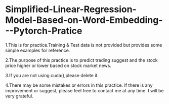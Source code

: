 # Simplified-Linear-Regression-Model-Based-on-Word-Embedding---Pytorch-Pratice


1.This is for practice.Training & Test data is not provided but provides some simple examples for reference.

2.The purpose of this practice is to predict trading suggest and the stock price higher or lower based on stock market news.

3.If you are not using cuda(),please delete it.

4.There may be some mistakes or errors in this practice. If there is any improvement or suggest, please feel free to contact me at any time. I will be very grateful.
